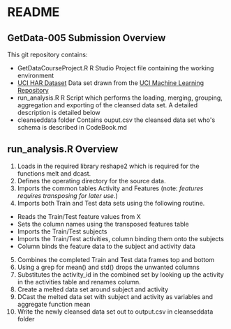 # README #

## GetData-005 Submission Overview ##

This git repository contains:

* GetDataCourseProject.R
  R Studio Project file containing the working environment
* [UCI HAR Dataset](https://d396qusza40orc.cloudfront.net/getdata%2Fprojectfiles%2FUCI%20HAR%20Dataset.zip)
  Data set drawn from the [UCI Machine Learning Repository](http://archive.ics.uci.edu/ml/datasets/Human+Activity+Recognition+Using+Smartphones)
* run_analysis.R
  R Script which performs the loading, merging, grouping, aggregation and exporting of the cleansed data set.
  A detailed description is detailed below
* cleanseddata folder
  Contains ouput.csv the cleansed data set who's schema is described in CodeBook.md
  
## run_analysis.R Overview ##

1. Loads in the required library reshape2 which is required for the functions melt and dcast.
2. Defines the operating directory for the source data.
3. Imports the common tables Activity and Features (note: *features requires transposing for later use.*)
4. Imports both Train and Test data sets using the following routine.
  * Reads the Train/Test feature values from X
  * Sets the column names using the transposed features table
  * Imports the Train/Test subjects
  * Imports the Train/Test activities, column binding them onto the subjects
  * Column binds the feature data to the subject and activity data
5. Combines the completed Train and Test data frames top and bottom
6. Using a grep for mean() and std() drops the unwanted columns
7. Substitutes the activity_id in the combined set by looking up the activity in the activities table and renames column.
8. Create a melted data set around subject and activity
9. DCast the melted data set with subject and activity as variables and aggregate function mean
10. Write the newly cleansed data set out to output.csv in cleanseddata folder


